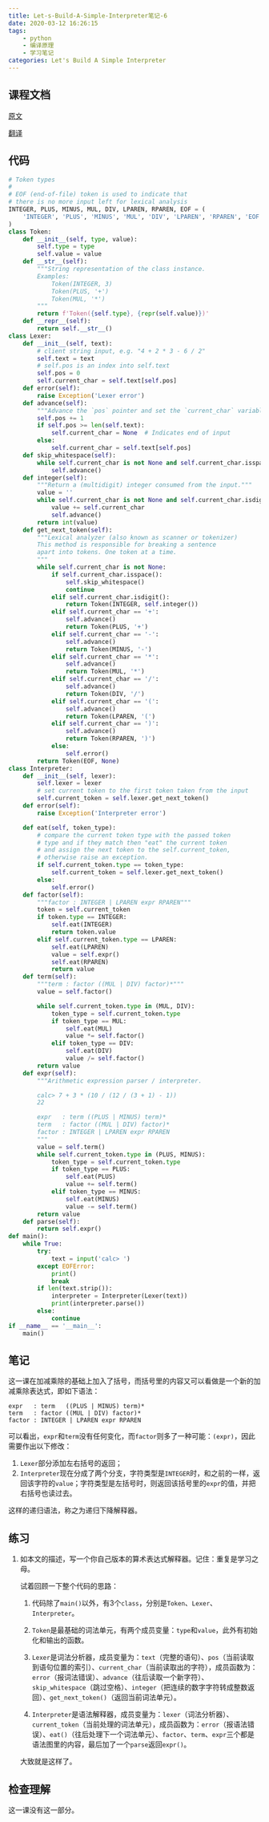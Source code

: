 ```yaml
---
title: Let-s-Build-A-Simple-Interpreter笔记-6
date: 2020-03-12 16:26:15
tags: 
	- python
	- 编译原理
	- 学习笔记
categories: Let's Build A Simple Interpreter
---
```


## 课程文档

[原文](https://ruslanspivak.com/lsbasi-part6/)

[翻译](https://feng-qi.github.io/2018/02/01/lets-build-a-simple-interpreter-part-06/)

<!--more-->

## 代码

```python
# Token types
#
# EOF (end-of-file) token is used to indicate that
# there is no more input left for lexical analysis
INTEGER, PLUS, MINUS, MUL, DIV, LPAREN, RPAREN, EOF = (
    'INTEGER', 'PLUS', 'MINUS', 'MUL', 'DIV', 'LPAREN', 'RPAREN', 'EOF'
)
class Token:
    def __init__(self, type, value):
        self.type = type
        self.value = value
    def __str__(self):
        """String representation of the class instance.
        Examples:
            Token(INTEGER, 3)
            Token(PLUS, '+')
            Token(MUL, '*')
        """
        return f'Token({self.type}, {repr(self.value)})'
    def __repr__(self):
        return self.__str__()
class Lexer:
    def __init__(self, text):
        # client string input, e.g. "4 + 2 * 3 - 6 / 2"
        self.text = text
        # self.pos is an index into self.text
        self.pos = 0
        self.current_char = self.text[self.pos]
    def error(self):
        raise Exception('Lexer error')
    def advance(self):
        """Advance the `pos` pointer and set the `current_char` variable."""
        self.pos += 1
        if self.pos >= len(self.text):
            self.current_char = None  # Indicates end of input
        else:
            self.current_char = self.text[self.pos]
    def skip_whitespace(self):
        while self.current_char is not None and self.current_char.isspace():
            self.advance()
    def integer(self):
        """Return a (multidigit) integer consumed from the input."""
        value = ''
        while self.current_char is not None and self.current_char.isdigit():
            value += self.current_char
            self.advance()
        return int(value)
    def get_next_token(self):
        """Lexical analyzer (also known as scanner or tokenizer)
        This method is responsible for breaking a sentence
        apart into tokens. One token at a time.
        """
        while self.current_char is not None:
            if self.current_char.isspace():
                self.skip_whitespace()
                continue
            elif self.current_char.isdigit():
                return Token(INTEGER, self.integer())
            elif self.current_char == '+':
                self.advance()
                return Token(PLUS, '+')
            elif self.current_char == '-':
                self.advance()
                return Token(MINUS, '-')
            elif self.current_char == '*':
                self.advance()
                return Token(MUL, '*')
            elif self.current_char == '/':
                self.advance()
                return Token(DIV, '/')
            elif self.current_char == '(':
                self.advance()
                return Token(LPAREN, '(')
            elif self.current_char == ')':
                self.advance()
                return Token(RPAREN, ')')
            else:
                self.error()
        return Token(EOF, None)
class Interpreter:
    def __init__(self, lexer):
        self.lexer = lexer
        # set current token to the first token taken from the input
        self.current_token = self.lexer.get_next_token()
    def error(self):
        raise Exception('Interpreter error')

    def eat(self, token_type):
        # compare the current token type with the passed token
        # type and if they match then "eat" the current token
        # and assign the next token to the self.current_token,
        # otherwise raise an exception.
        if self.current_token.type == token_type:
            self.current_token = self.lexer.get_next_token()
        else:
            self.error()
    def factor(self):
        """factor : INTEGER | LPAREN expr RPAREN"""
        token = self.current_token
        if token.type == INTEGER:
            self.eat(INTEGER)
            return token.value
        elif self.current_token.type == LPAREN:
            self.eat(LPAREN)
            value = self.expr()
            self.eat(RPAREN)
            return value
    def term(self):
        """term : factor ((MUL | DIV) factor)*"""
        value = self.factor()

        while self.current_token.type in (MUL, DIV):
            token_type = self.current_token.type
            if token_type == MUL:
                self.eat(MUL)
                value *= self.factor()
            elif token_type == DIV:
                self.eat(DIV)
                value /= self.factor()
        return value
    def expr(self):
        """Arithmetic expression parser / interpreter.

        calc> 7 + 3 * (10 / (12 / (3 + 1) - 1))
        22

        expr   : term ((PLUS | MINUS) term)*
        term   : factor ((MUL | DIV) factor)*
        factor : INTEGER | LPAREN expr RPAREN
        """
        value = self.term()
        while self.current_token.type in (PLUS, MINUS):
            token_type = self.current_token.type
            if token_type == PLUS:
                self.eat(PLUS)
                value += self.term()
            elif token_type == MINUS:
                self.eat(MINUS)
                value -= self.term()
        return value
    def parse(self):
        return self.expr()
def main():
    while True:
        try:
            text = input('calc> ')
        except EOFError:
            print()
            break
        if len(text.strip()):
            interpreter = Interpreter(Lexer(text))
            print(interpreter.parse())
        else:
            continue
if __name__ == '__main__':
    main()
```

## 笔记

这一课在加减乘除的基础上加入了括号，而括号里的内容又可以看做是一个新的加减乘除表达式，即如下语法：

```
expr   : term   ((PLUS | MINUS) term)*
term   : factor ((MUL | DIV) factor)*
factor : INTEGER | LPAREN expr RPAREN
```

可以看出，`expr`和`term`没有任何变化，而`factor`则多了一种可能：`(expr)`，因此需要作出以下修改：

1. `Lexer`部分添加左右括号的返回；
2. `Interpreter`现在分成了两个分支，字符类型是`INTEGER`时，和之前的一样，返回该字符的`value`；字符类型是左括号时，则返回该括号里的`expr`的值，并把右括号也读过去。

这样的递归语法，称之为递归下降解释器。

## 练习

1. 如本文的描述，写一个你自己版本的算术表达式解释器。记住：重复是学习之母。

   试着回顾一下整个代码的思路：

   1. 代码除了`main()`以外，有3个`class`，分别是`Token`、`Lexer`、`Interpreter`。

   2. `Token`是最基础的词法单元，有两个成员变量：`type`和`value`，此外有初始化和输出的函数。

   3. `Lexer`是词法分析器，成员变量为：`text`（完整的语句）、`pos`（当前读取到语句位置的索引）、`current_char`（当前读取出的字符），成员函数为：`error`（报词法错误）、`advance`（往后读取一个新字符）、`skip_whitespace`（跳过空格）、`integer`（把连续的数字字符转成整数返回）、`get_next_token()`（返回当前词法单元）。

   4. `Interpreter`是语法解释器，成员变量为：`lexer`（词法分析器）、`current_token`（当前处理的词法单元），成员函数为：`error`（报语法错误）、`eat()`（往后处理下一个词法单元）、`factor`、`term`、`expr`三个都是语法图里的内容，最后加了一个`parse`返回`expr()`。

   大致就是这样了。


## 检查理解

这一课没有这一部分。

